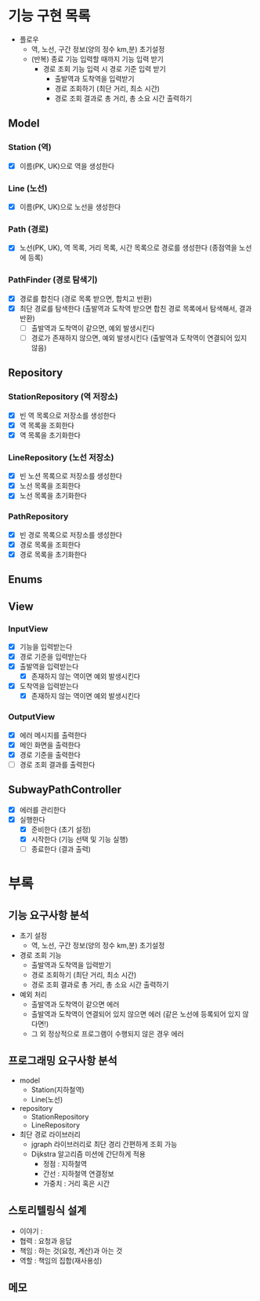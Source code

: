 # 기능 구현 목록

- 플로우
    - 역, 노선, 구간 정보(양의 정수 km,분) 초기설정
    - (반복) 종료 기능 입력할 때까지 기능 입력 받기
        - 경로 조회 기능 입력 시 경로 기준 입력 받기
            - 출발역과 도착역을 입력받기
            - 경로 조회하기 (최단 거리, 최소 시간)
            - 경로 조회 결과로 총 거리, 총 소요 시간 출력하기

## Model

### Station (역)

- [x] 이름(PK, UK)으로 역을 생성한다

### Line (노선)

- [x] 이름(PK, UK)으로 노선을 생성한다

### Path (경로)

- [x] 노선(PK, UK), 역 목록, 거리 목록, 시간 목록으로 경로를 생성한다 (종점역을 노선에 등록)

### PathFinder (경로 탐색기)

- [x] 경로를 합친다 (경로 목록 받으면, 합치고 반환)
- [x] 최단 경로를 탐색한다 (출발역과 도착역 받으면 합친 경로 목록에서 탐색해서, 결과 반환)
    - [ ] 출발역과 도착역이 같으면, 예외 발생시킨다
    - [ ] 경로가 존재하지 않으면, 예외 발생시킨다 (출발역과 도착역이 연결되어 있지 않음)

## Repository

### StationRepository (역 저장소)

- [x] 빈 역 목록으로 저장소를 생성한다
- [x] 역 목록을 조회한다
- [x] 역 목록을 초기화한다

### LineRepository (노선 저장소)

- [x] 빈 노션 목록으로 저장소를 생성한다
- [x] 노선 목록을 조회한다
- [x] 노선 목록을 초기화한다

### PathRepository

- [x] 빈 경로 목록으로 저장소를 생성한다
- [x] 경로 목록을 조회한다
- [x] 경로 목록을 초기화한다

## Enums

## View

### InputView

- [x] 기능을 입력받는다
- [x] 경로 기준을 입력받는다
- [x] 출발역을 입력받는다
    - [x] 존재하지 않는 역이면 예외 발생시킨다
- [x] 도착역을 입력받는다
    - [x] 존재하지 않는 역이면 예외 발생시킨다

### OutputView

- [x] 에러 메시지를 출력한다
- [x] 메인 화면을 출력한다
- [x] 경로 기준을 출력한다
- [ ] 경로 조회 결과를 출력한다

## SubwayPathController

- [x] 에러를 관리한다
- [x] 실행한다
    - [x] 준비한다 (초기 설정)
    - [x] 시작한다 (기능 선택 및 기능 실행)
    - [ ] 종료한다 (결과 출력)

# 부록

## 기능 요구사항 분석

- 초기 설정
    - 역, 노선, 구간 정보(양의 정수 km,분) 초기설정
- 경로 조회 기능
    - 출발역과 도착역을 입력받기
    - 경로 조회하기 (최단 거리, 최소 시간)
    - 경로 조회 결과로 총 거리, 총 소요 시간 출력하기
- 예외 처리
    - 출발역과 도착역이 같으면 에러
    - 출발역과 도착역이 연결되어 있지 않으면 에러 (같은 노선에 등록되어 있지 않다면!)
    - 그 외 정상적으로 프로그램이 수행되지 않은 경우 에러

## 프로그래밍 요구사항 분석

- model
    - Station(지하철역)
    - Line(노선)
- repository
    - StationRepository
    - LineRepository
- 최단 경로 라이브러리
    - jgraph 라이브러리로 최단 경리 간편하게 조회 가능
    - Dijkstra 알고리즘 미션에 간단하게 적용
        - 정점 : 지하철역
        - 간선 : 지하철역 연결정보
        - 가중치 : 거리 혹은 시간

## 스토리텔링식 설계

- 이야기 :
- 협력 : 요청과 응답
- 책임 : 하는 것(요청, 계산)과 아는 것
- 역할 : 책임의 집합(재사용성)

## 메모
